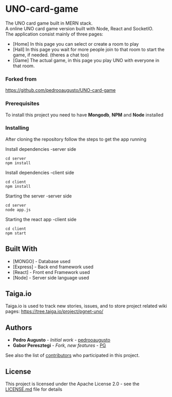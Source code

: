 # UNO-card-game

The UNO card game built in MERN stack. <br/>A online UNO card game version built with Node, React and SocketIO.<br/> The application consist mainly of three pages:
* [Home] In this page you can select or create a room to play
* [Hall] In this page you wait for more people join to that room to start the game, if needed. (theres a chat too)
* [Game] The actual game, in this page you play UNO with everyone in that room.

### Forked from
https://github.com/pedrooaugusto/UNO-card-game

### Prerequisites

To install this project you need to have **Mongodb**, **NPM** and **Node** installed

### Installing

After cloning the repository follow the steps to get the app running

Install dependencies -server side

```
cd server
npm install
```

Install dependencies -client side

```
cd client
npm install
```

Starting the server -server side

```
cd server
node app.js
```

Starting the react app -client side

```
cd client
npm start
```

## Built With

* [MONGO] - Database used
* [Express] - Back end framework used
* [React] - Front end Framework used
* [Node] - Server side language used

## Taiga.io

Taiga.io is used to track new stories, issues, and to store project related wiki pages:
https://tree.taiga.io/project/pgnet-uno/

## Authors

* **Pedro Augusto** - *Initial work* - [pedrooaugusto](https://github.com/pedrooaugusto)
* **Gabor Peresztegi** - *Fork, new features* - [PG](https://github.com/PGNetHun)

See also the list of [contributors](https://github.com/your/project/contributors) who participated in this project.

## License

This project is licensed under the Apache License 2.0 - see the [LICENSE.md](LICENSE.md) file for details

